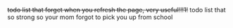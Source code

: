 ~~todo list that forget when you refresh the page, very useful!!!1!~~
todo list that so strong so your mom forgot to pick you up from school
